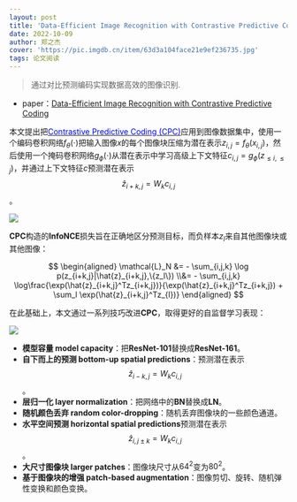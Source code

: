 ```yaml
---
layout: post
title: 'Data-Efficient Image Recognition with Contrastive Predictive Coding'
date: 2022-10-09
author: 郑之杰
cover: 'https://pic.imgdb.cn/item/63d3a104face21e9ef236735.jpg'
tags: 论文阅读
---
```


> 通过对比预测编码实现数据高效的图像识别.

- paper：[Data-Efficient Image Recognition with Contrastive Predictive Coding](https://arxiv.org/abs/1905.09272)

本文提出把[<font color=blue>Contrastive Predictive Coding (CPC)</font>](https://0809zheng.github.io/2022/10/08/cpc.html)应用到图像数据集中，使用一个编码卷积网络$f_{\theta}(\cdot)$把输入图像$x$的每个图像块压缩为潜在表示$z_{i,j}=f_{\theta}(x_{i,j})$，然后使用一个掩码卷积网络$g_{\phi}(\cdot)$从潜在表示中学习高级上下文特征$c_{i,j}=g_{\phi}(z_{\leq i,\leq j})$，并通过上下文特征$c$预测潜在表示$$\hat{z}_{i+k,j} = W_kc_{i,j}$$。

![](https://pic.imgdb.cn/item/63d3a131face21e9ef23d67c.jpg)


**CPC**构造的**InfoNCE**损失旨在正确地区分预测目标，而负样本$z_l$来自其他图像块或其他图像：

$$ \begin{aligned} \mathcal{L}_N &= - \sum_{i,j,k} \log p(z_{i+k,j}|\hat{z}_{i+k,j},\{z_l\}) \\&= - \sum_{i,j,k} \log\frac{\exp(\hat{z}_{i+k,j}^Tz_{i+k,j})}{\exp(\hat{z}_{i+k,j}^Tz_{i+k,j}) + \sum_l \exp(\hat{z}_{i+k,j}^Tz_{l})} \end{aligned} $$

在此基础上，本文通过一系列技巧改进**CPC**，取得更好的自监督学习表现：

![](https://pic.imgdb.cn/item/63d3b60fface21e9ef5429a4.jpg)

- **模型容量 model capacity**：把**ResNet-101**替换成**ResNet-161**。
- **自下而上的预测 bottom-up spatial predictions**：预测潜在表示$$\hat{z}_{i-k,j} = W_kc_{i,j}$$。
- **层归一化 layer normalization**：把网络中的**BN**替换成**LN**。
- **随机颜色丢弃 random color-dropping**：随机丢弃图像块的一些颜色通道。
- **水平空间预测 horizontal spatial predictions**预测潜在表示$$\hat{z}_{i,j±k} = W_kc_{i,j}$$。
- **大尺寸图像块 larger patches**：图像块尺寸从$64^2$变为$80^2$。
- **基于图像块的增强 patch-based augmentation**：图像剪切、旋转、随机弹性变换和颜色变换。

